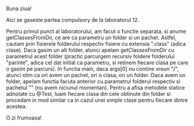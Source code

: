 Buna ziua!

Aici se gaseste partea compulsory de la laboratorul 12.

Pentru primul punct al laboratorului, am facut o functie separata, si anume getClassesFromDir, ce are ca parametru un folder si un pachet. Astfel, cautam prin fisierele folderului respectiv fisiere cu extensia ".class" (adica clase). Daca gasim un alt folder, atunci apelam getClassesFromDir cu parametrul acest folder (practic parcurgem recursiv foldere folderului "parinte", adica cel dat initial ca parametru, si retinem fiecare clasa pe care o gasim pe parcurs). In functia main, daca args[0] nu contine vreun "/", atunci stim ca ori avem un pachet, ori o clasa, ori un folder. Daca avem un folder, apelam functia facuta anterior cu parametrul folderul respectiv si pachetul "" (nu avem niciunul momentan). Pentru a afisa metodele statice adnotate cu @Test, luam fiecare clasa din cele obtinute din folder si procedam in mod similar ca in cazul unei simple clase pentru fiecare dintre acestea.

O zi frumoasa!
